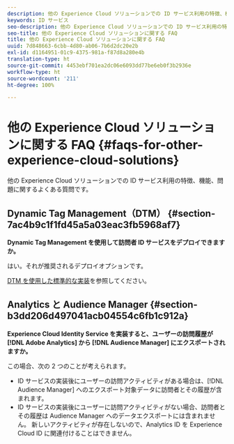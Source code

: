 ```yaml
---
description: 他の Experience Cloud ソリューションでの ID サービス利用の特徴、機能、問題に関するよくある質問です。
keywords: ID サービス
seo-description: 他の Experience Cloud ソリューションでの ID サービス利用の特徴、機能、問題に関するよくある質問です。
seo-title: 他の Experience Cloud ソリューションに関する FAQ
title: 他の Experience Cloud ソリューションに関する FAQ
uuid: 7d848663-6cbb-4d80-ab06-7b6d2dc20e2b
exl-id: d1164951-01c9-4375-981a-f87d8a280e4b
translation-type: ht
source-git-commit: 4453ebf701ea2dc06e6093dd77be6eb0f3b2936e
workflow-type: ht
source-wordcount: '211'
ht-degree: 100%

---
```


# 他の Experience Cloud ソリューションに関する FAQ {#faqs-for-other-experience-cloud-solutions}

他の Experience Cloud ソリューションでの ID サービス利用の特徴、機能、問題に関するよくある質問です。

## Dynamic Tag Management（DTM） {#section-7ac4b9c1f1fd45a5a03eac3fb5968af7}

**Dynamic Tag Management を使用して訪問者 ID サービスをデプロイできますか。**

はい。それが推奨されるデプロイオプションです。

[DTM を使用した標準的な実装](../implementation-guides/standard.md#concept-89cd0199a9634fc48644f2d61e3d2445)を参照してください。

## Analytics と Audience Manager {#section-b3dd206d497041acb04554c6fb1c912a}

**Experience Cloud Identity Service を実装すると、ユーザーの訪問履歴が [!DNL Adobe Analytics] から [!DNL Audience Manager] にエクスポートされますか。**

この場合、次の 2 つのことが考えられます。

* ID サービスの実装後にユーザーの訪問アクティビティがある場合は、[!DNL Audience Manager] へのエクスポート対象データに訪問者とその履歴が含まれます。
* ID サービスの実装後にユーザーに訪問アクティビティがない場合、訪問者とその履歴は Audience Manager へのデータエクスポートには含まれません。 新しいアクティビティが存在しないので、Analytics ID を Experience Cloud ID に関連付けることはできません。
